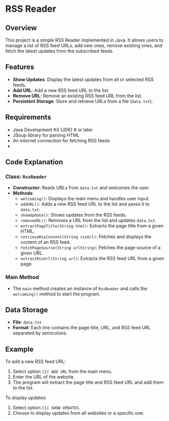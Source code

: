 # RSS Reader

## Overview

This project is a simple RSS Reader implemented in Java. It allows users to manage a list of RSS feed URLs, add new ones, remove existing ones, and fetch the latest updates from the subscribed feeds.

## Features

- **Show Updates**: Display the latest updates from all or selected RSS feeds.
- **Add URL**: Add a new RSS feed URL to the list.
- **Remove URL**: Remove an existing RSS feed URL from the list.
- **Persistent Storage**: Store and retrieve URLs from a file (`data.txt`).

## Requirements

- Java Development Kit (JDK) 8 or later
- JSoup library for parsing HTML
- An internet connection for fetching RSS feeds
- 
## Code Explanation

### Class: `RssReader`

- **Constructor**: Reads URLs from `data.txt` and welcomes the user.
- **Methods**:
  - `welcoming()`: Displays the main menu and handles user input.
  - `addURL()`: Adds a new RSS feed URL to the list and saves it to `data.txt`.
  - `showUpdate()`: Shows updates from the RSS feeds.
  - `removeURL()`: Removes a URL from the list and updates `data.txt`.
  - `extractPageTitle(String html)`: Extracts the page title from a given HTML.
  - `retrieveRssContent(String rssUrl)`: Fetches and displays the content of an RSS feed.
  - `fetchPageSource(String urlString)`: Fetches the page source of a given URL.
  - `extractRssUrl(String url)`: Extracts the RSS feed URL from a given page.

### Main Method

- The `main` method creates an instance of `RssReader` and calls the `welcoming()` method to start the program.

## Data Storage

- **File**: `data.txt`
- **Format**: Each line contains the page title, URL, and RSS feed URL separated by semicolons.

## Example

To add a new RSS feed URL:
1. Select option `[2] ADD URL` from the main menu.
2. Enter the URL of the website.
3. The program will extract the page title and RSS feed URL and add them to the list.

To display updates:
1. Select option `[1] SHOW UPDATES`.
2. Choose to display updates from all websites or a specific one.
